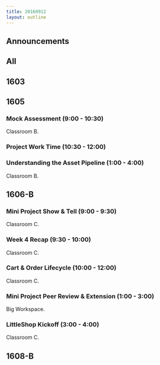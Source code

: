 ```yaml
---
title: 20160912
layout: outline
---
```


## Announcements

## All

## 1603


## 1605

### Mock Assessment (9:00 - 10:30)

Classroom B.

### Project Work Time (10:30 - 12:00)

### Understanding the Asset Pipeline (1:00 - 4:00)

Classroom B.

## 1606-B

### Mini Project Show & Tell (9:00 - 9:30)

Classroom C.

### Week 4 Recap (9:30 - 10:00)

Classroom C.

### Cart & Order Lifecycle (10:00 - 12:00)

Classroom C.

### Mini Project Peer Review & Extension (1:00 - 3:00)

Big Workspace.

### LittleShop Kickoff (3:00 - 4:00)

Classroom C.

## 1608-B

